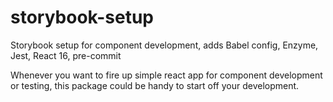 # storybook-setup
Storybook setup for component development, adds Babel config, Enzyme, Jest, React 16, pre-commit

Whenever you want to fire up simple react app for component development or testing, this package could be handy to start off your development.
